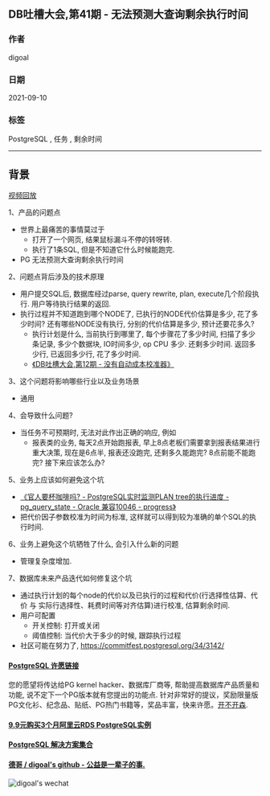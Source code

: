 ## DB吐槽大会,第41期 - 无法预测大查询剩余执行时间  
  
### 作者  
digoal  
  
### 日期  
2021-09-10  
  
### 标签  
PostgreSQL , 任务 , 剩余时间   
  
----  
  
## 背景  
[视频回放]()  
  
1、产品的问题点  
- 世界上最痛苦的事情莫过于  
    - 打开了一个网页, 结果鼠标漏斗不停的转呀转.    
    - 执行了1条SQL, 但是不知道它什么时候能跑完.   
- PG 无法预测大查询剩余执行时间  
  
2、问题点背后涉及的技术原理  
- 用户提交SQL后, 数据库经过parse, query rewrite, plan, execute几个阶段执行. 用户等待执行结果的返回.   
- 执行过程并不知道跑到哪个NODE了, 已执行的NODE代价估算是多少, 花了多少时间?  还有哪些NODE没有执行, 分别的代价估算是多少, 预计还要花多久?   
    - 执行计划是什么, 当前执行到哪里了, 每个步骤花了多少时间, 扫描了多少条记录, 多少个数据块, IO时间多少, op CPU 多少. 还剩多少时间. 返回多少行, 已返回多少行, 花了多少时间.    
    - [《DB吐槽大会,第12期 - 没有自动成本校准器》](../202108/20210830_03.md)    
  
3、这个问题将影响哪些行业以及业务场景  
- 通用  
  
4、会导致什么问题?  
- 当任务不可预期时, 无法对此作出正确的响应, 例如  
    - 报表类的业务, 每天2点开始跑报表, 早上8点老板们需要拿到报表结果进行重大决策, 现在是6点半, 报表还没跑完, 还剩多久能跑完? 8点前能不能跑完? 接下来应该怎么办?   
  
5、业务上应该如何避免这个坑  
- [《官人要杯咖啡吗? - PostgreSQL实时监测PLAN tree的执行进度 - pg_query_state - Oracle 兼容10046 - progress》](../201612/20161208_01.md)    
- 把代价因子参数校准为时间为标准, 这样就可以得到较为准确的单个SQL的执行时间.  
  
6、业务上避免这个坑牺牲了什么, 会引入什么新的问题  
- 管理复杂度增加.  
  
7、数据库未来产品迭代如何修复这个坑  
- 通过执行计划的每个node的代价以及已执行的过程和代价(行选择性估算、代价 与 实际行选择性、耗费时间等对齐估算)进行校准, 估算剩余时间.  
- 用户可配置  
    - 开关控制: 打开或关闭  
    - 阈值控制: 当代价大于多少的时候, 跟踪执行过程  
- 社区可能在努力了, https://commitfest.postgresql.org/34/3142/
  
  
  
#### [PostgreSQL 许愿链接](https://github.com/digoal/blog/issues/76 "269ac3d1c492e938c0191101c7238216")
您的愿望将传达给PG kernel hacker、数据库厂商等, 帮助提高数据库产品质量和功能, 说不定下一个PG版本就有您提出的功能点. 针对非常好的提议，奖励限量版PG文化衫、纪念品、贴纸、PG热门书籍等，奖品丰富，快来许愿。[开不开森](https://github.com/digoal/blog/issues/76 "269ac3d1c492e938c0191101c7238216").  
  
  
#### [9.9元购买3个月阿里云RDS PostgreSQL实例](https://www.aliyun.com/database/postgresqlactivity "57258f76c37864c6e6d23383d05714ea")
  
  
#### [PostgreSQL 解决方案集合](https://yq.aliyun.com/topic/118 "40cff096e9ed7122c512b35d8561d9c8")
  
  
#### [德哥 / digoal's github - 公益是一辈子的事.](https://github.com/digoal/blog/blob/master/README.md "22709685feb7cab07d30f30387f0a9ae")
  
  
![digoal's wechat](../pic/digoal_weixin.jpg "f7ad92eeba24523fd47a6e1a0e691b59")
  
